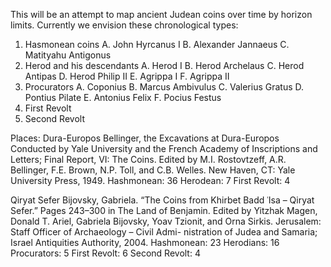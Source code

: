 This will be an attempt to map ancient Judean coins over time by horizon
limits.
Currently we envision these chronological types:
1. Hasmonean coins
    A. John Hyrcanus I
    B. Alexander Jannaeus
    C. Matityahu Antigonus
2. Herod and his descendants
    A. Herod I
    B. Herod Archelaus
    C. Herod Antipas
    D. Herod Philip II
    E. Agrippa I
    F. Agrippa II
3. Procurators
    A. Coponius
    B. Marcus Ambivulus
    C. Valerius Gratus
    D. Pontius Pilate
    E. Antonius Felix
    F. Pocius Festus
3. First Revolt
4. Second Revolt

Places:
Dura-Europos
Bellinger, the Excavations at Dura-Europos Conducted by Yale University and the French Academy of Inscriptions and Letters; Final Report, VI: The Coins. Edited by M.I. Rostovtzeff, A.R. Bellinger, F.E. Brown, N.P. Toll, and C.B. Welles. New Haven, CT: Yale University Press, 1949.
Hashmonean: 36
Herodean: 7
First Revolt: 4

Qiryat Sefer
Bijovsky, Gabriela. “The Coins from Khirbet Badd ʿIsa – Qiryat Sefer.” Pages 243–300 in The Land of Benjamin. Edited by Yitzhak Magen, Donald T. Ariel, Gabriela Bijovsky, Yoav Tzionit, and Orna Sirkis. Jerusalem: Staff Officer of Archaeology – Civil Admi- nistration of Judea and Samaria; Israel Antiquities Authority, 2004.
Hashmonean: 23
Herodians: 16
Procurators: 5
First Revolt: 6
Second Revolt: 4
